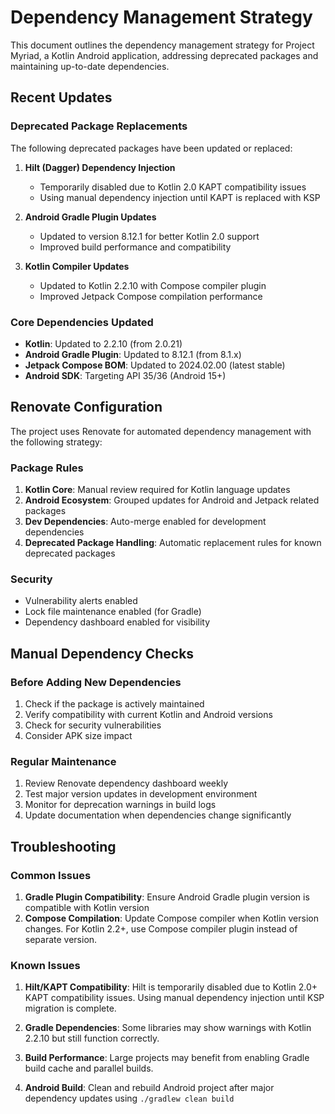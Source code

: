# Dependency Management Strategy

This document outlines the dependency management strategy for Project Myriad, a Kotlin Android application, addressing deprecated packages and maintaining up-to-date dependencies.

## Recent Updates

### Deprecated Package Replacements

The following deprecated packages have been updated or replaced:

1. **Hilt (Dagger) Dependency Injection** 
   - Temporarily disabled due to Kotlin 2.0 KAPT compatibility issues
   - Using manual dependency injection until KAPT is replaced with KSP

2. **Android Gradle Plugin Updates** 
   - Updated to version 8.12.1 for better Kotlin 2.0 support
   - Improved build performance and compatibility

3. **Kotlin Compiler Updates**
   - Updated to Kotlin 2.2.10 with Compose compiler plugin
   - Improved Jetpack Compose compilation performance

### Core Dependencies Updated

- **Kotlin**: Updated to 2.2.10 (from 2.0.21)
- **Android Gradle Plugin**: Updated to 8.12.1 (from 8.1.x)
- **Jetpack Compose BOM**: Updated to 2024.02.00 (latest stable)
- **Android SDK**: Targeting API 35/36 (Android 15+)

## Renovate Configuration

The project uses Renovate for automated dependency management with the following strategy:

### Package Rules

1. **Kotlin Core**: Manual review required for Kotlin language updates
2. **Android Ecosystem**: Grouped updates for Android and Jetpack related packages
3. **Dev Dependencies**: Auto-merge enabled for development dependencies
4. **Deprecated Package Handling**: Automatic replacement rules for known deprecated packages

### Security

- Vulnerability alerts enabled
- Lock file maintenance enabled (for Gradle)
- Dependency dashboard enabled for visibility

## Manual Dependency Checks

### Before Adding New Dependencies

1. Check if the package is actively maintained
2. Verify compatibility with current Kotlin and Android versions
3. Check for security vulnerabilities
4. Consider APK size impact

### Regular Maintenance

1. Review Renovate dependency dashboard weekly
2. Test major version updates in development environment
3. Monitor for deprecation warnings in build logs
4. Update documentation when dependencies change significantly

## Troubleshooting

### Common Issues

1. **Gradle Plugin Compatibility**: Ensure Android Gradle plugin version is compatible with Kotlin version
2. **Compose Compilation**: Update Compose compiler when Kotlin version changes. For Kotlin 2.2+, use Compose compiler plugin instead of separate version.

### Known Issues

1. **Hilt/KAPT Compatibility**: Hilt is temporarily disabled due to Kotlin 2.0+ KAPT compatibility issues. Using manual dependency injection until KSP migration is complete.
2. **Gradle Dependencies**: Some libraries may show warnings with Kotlin 2.2.10 but still function correctly.
3. **Build Performance**: Large projects may benefit from enabling Gradle build cache and parallel builds.

3. **Android Build**: Clean and rebuild Android project after major dependency updates using `./gradlew clean build`
